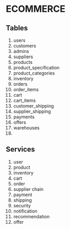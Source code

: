 # ECOMMERCE

## Tables

1. users
2. customers
3. admins
4. suppliers
5. products
6. product_specification
7. product_categories
8. inventory
9. orders
10. order_items
11. cart
12. cart_items
13. customer_shipping
14. supplier_shipping
15. payments
16. offers
17. warehouses
18.

## Services

1. user
2. product
3. inventory
4. cart
5. order
6. supplier chain
7. payment
8. shipping
9. security
10. notification
11. recommendation
12. offer
